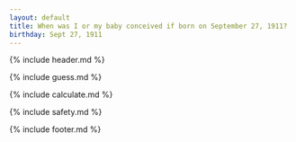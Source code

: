 ```yaml
---
layout: default
title: When was I or my baby conceived if born on September 27, 1911?
birthday: Sept 27, 1911
---
```


{% include header.md %}

{% include guess.md %}

{% include calculate.md %}

{% include safety.md %}

{% include footer.md %}



